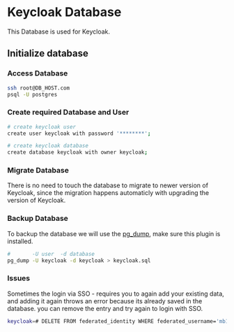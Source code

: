 # Keycloak Database

This Database is used for Keycloak.

## Initialize database

### Access Database

```bash
ssh root@DB_HOST.com
psql -U postgres
```

### Create required Database and User

```bash
# create keycloak user
create user keycloak with password '********';

# create keycloak database
create database keycloak with owner keycloak;
```

### Migrate Database

There is no need to touch the database to migrate to newer version of Keycloak, since the migration happens automaticly with upgrading the version of Keycloak.


### Backup Database

To backup the database we will use the [pg_dump](https://www.postgresql.org/docs/current/app-pgdump.html), make sure this plugin is installed.

```bash
#       -U user  -d database
pg_dump -U keycloak -d keycloak > keycloak.sql
```

### Issues
Sometimes the login via SSO - requires you to again add your existing data, and adding it again throws an error because its already saved in the database.
you can remove the entry and try again to login with SSO.
```bash
keycloak=# DELETE FROM federated_identity WHERE federated_username='mb1990';
```
